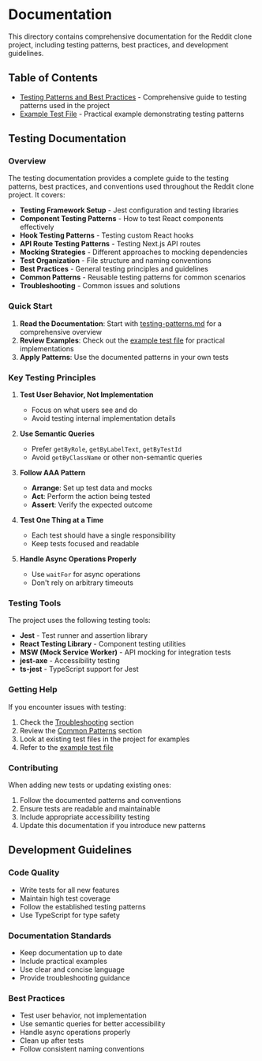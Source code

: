 # Documentation

This directory contains comprehensive documentation for the Reddit clone project, including testing patterns, best practices, and development guidelines.

## Table of Contents

- [Testing Patterns and Best Practices](./testing-patterns.md) - Comprehensive guide to testing patterns used in the project
- [Example Test File](../src/components/__tests__/testing-patterns-example.test.tsx) - Practical example demonstrating testing patterns

## Testing Documentation

### Overview

The testing documentation provides a complete guide to the testing patterns, best practices, and conventions used throughout the Reddit clone project. It covers:

- **Testing Framework Setup** - Jest configuration and testing libraries
- **Component Testing Patterns** - How to test React components effectively
- **Hook Testing Patterns** - Testing custom React hooks
- **API Route Testing Patterns** - Testing Next.js API routes
- **Mocking Strategies** - Different approaches to mocking dependencies
- **Test Organization** - File structure and naming conventions
- **Best Practices** - General testing principles and guidelines
- **Common Patterns** - Reusable testing patterns for common scenarios
- **Troubleshooting** - Common issues and solutions

### Quick Start

1. **Read the Documentation**: Start with [testing-patterns.md](./testing-patterns.md) for a comprehensive overview
2. **Review Examples**: Check out the [example test file](../src/components/__tests__/testing-patterns-example.test.tsx) for practical implementations
3. **Apply Patterns**: Use the documented patterns in your own tests

### Key Testing Principles

1. **Test User Behavior, Not Implementation**
   - Focus on what users see and do
   - Avoid testing internal implementation details

2. **Use Semantic Queries**
   - Prefer `getByRole`, `getByLabelText`, `getByTestId`
   - Avoid `getByClassName` or other non-semantic queries

3. **Follow AAA Pattern**
   - **Arrange**: Set up test data and mocks
   - **Act**: Perform the action being tested
   - **Assert**: Verify the expected outcome

4. **Test One Thing at a Time**
   - Each test should have a single responsibility
   - Keep tests focused and readable

5. **Handle Async Operations Properly**
   - Use `waitFor` for async operations
   - Don't rely on arbitrary timeouts

### Testing Tools

The project uses the following testing tools:

- **Jest** - Test runner and assertion library
- **React Testing Library** - Component testing utilities
- **MSW (Mock Service Worker)** - API mocking for integration tests
- **jest-axe** - Accessibility testing
- **ts-jest** - TypeScript support for Jest

### Getting Help

If you encounter issues with testing:

1. Check the [Troubleshooting](./testing-patterns.md#troubleshooting) section
2. Review the [Common Patterns](./testing-patterns.md#common-patterns) section
3. Look at existing test files in the project for examples
4. Refer to the [example test file](../src/components/__tests__/testing-patterns-example.test.tsx)

### Contributing

When adding new tests or updating existing ones:

1. Follow the documented patterns and conventions
2. Ensure tests are readable and maintainable
3. Include appropriate accessibility testing
4. Update this documentation if you introduce new patterns

## Development Guidelines

### Code Quality

- Write tests for all new features
- Maintain high test coverage
- Follow the established testing patterns
- Use TypeScript for type safety

### Documentation Standards

- Keep documentation up to date
- Include practical examples
- Use clear and concise language
- Provide troubleshooting guidance

### Best Practices

- Test user behavior, not implementation
- Use semantic queries for better accessibility
- Handle async operations properly
- Clean up after tests
- Follow consistent naming conventions 